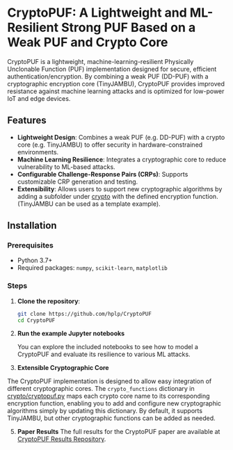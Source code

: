 # CryptoPUF: A Lightweight and ML-Resilient Strong PUF Based on a Weak PUF and Crypto Core

CryptoPUF is a lightweight, machine-learning-resilient Physically Unclonable Function (PUF) implementation designed for secure, efficient authentication/encryption. By combining a weak PUF (DD-PUF) with a cryptographic encryption core (TinyJAMBU), CryptoPUF provides improved resistance against machine learning attacks and is optimized for low-power IoT and edge devices.

## Features
- **Lightweight Design**: Combines a weak PUF (e.g. DD-PUF) with a crypto core (e.g. TinyJAMBU) to offer security in hardware-constrained environments.
- **Machine Learning Resilience**: Integrates a cryptographic core to reduce vulnerability to ML-based attacks.
- **Configurable Challenge-Response Pairs (CRPs)**: Supports customizable CRP generation and testing.
- **Extensibility**: Allows users to support new cryptographic algorithms by adding a subfolder under  [crypto](https://github.com/YiminGao0113/CryptoPUF/blob/main/crypto) with the defined encryption function. (TinyJAMBU can be used as a template example).

## Installation

### Prerequisites
- Python 3.7+
- Required packages: `numpy`, `scikit-learn`, `matplotlib`

### Steps

1. **Clone the repository**:
   ```bash
   git clone https://github.com/hplp/CryptoPUF
   cd CryptoPUF
2. **Run the example Jupyter notebooks**

   You can explore the included notebooks to see how to model a CryptoPUF and evaluate its resilience to various ML attacks.
   
4. **Extensible Cryptographic Core**

The CryptoPUF implementation is designed to allow easy integration of different cryptographic cores. The `crypto_functions` dictionary in [crypto/cryptopuf.py](https://github.com/YiminGao0113/CryptoPUF/blob/main/crypto/cryptopuf.py) maps each crypto core name to its corresponding encryption function, enabling you to add and configure new cryptographic algorithms simply by updating this dictionary. By default, it supports TinyJAMBU, but other cryptographic functions can be added as needed.


5. **Paper Results**
    The full results for the CryptoPUF paper are available at [CryptoPUF Results Repository](https://github.com/YiminGao0113/CryptoPUF_results).
